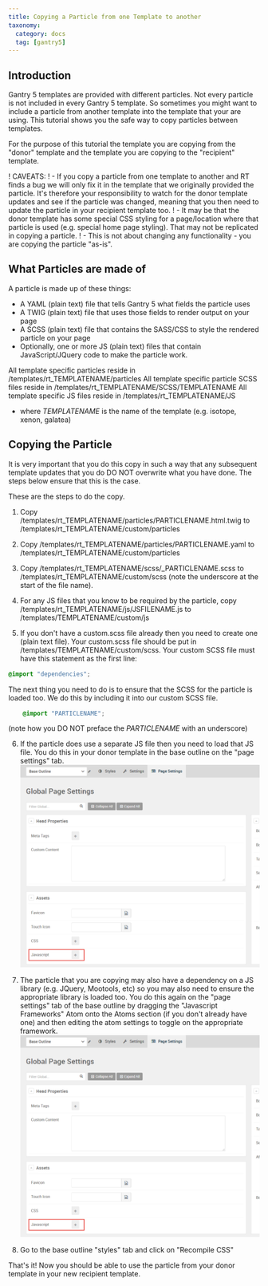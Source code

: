 ```yaml
---
title: Copying a Particle from one Template to another
taxonomy:
  category: docs
  tag: [gantry5]
---
```


## Introduction

Gantry 5 templates are provided with different particles. Not every particle is not included in every Gantry 5 template. So sometimes you might want to include a particle from another template into the template that your are using. This tutorial shows you the safe way to copy particles between templates.

For the purpose of this tutorial the template you are copying from the "donor" template and the template you are copying to the "recipient" template.

! CAVEATS: 
! - If you copy a particle from one template to another and RT finds a bug we will only fix it in the template that we originally provided the particle. It's therefore your responsibility to watch for the donor template updates and see if the particle was changed, meaning that you then need to update the particle in your recipient template too.
! -  It may be that the donor template has some special CSS styling for a page/location where that particle is used (e.g. special home page styling). That may not be replicated in copying a particle.
! - This is not about changing any functionality - you are copying the particle "as-is".

## What Particles are made of

A particle is made up of these things:

-  A YAML (plain text) file that tells Gantry 5 what fields the particle uses
-  A TWIG (plain text) file that uses those fields to render output on your page
-  A SCSS (plain text) file that contains the SASS/CSS to style the rendered particle on your page
-  Optionally, one or more JS (plain text) files that contain JavaScript/JQuery code to make the particle work.

All template specific particles reside in /templates/rt_TEMPLATENAME/particles
All template specific particle SCSS files reside in /templates/rt_TEMPLATENAME/SCSS/TEMPLATENAME
All template specific JS files reside in /templates/rt_TEMPLATENAME/JS

* where *TEMPLATENAME* is the name of the template (e.g. isotope, xenon, galatea)

## Copying the Particle

It is very important that you do this copy in such a way that any subsequent template updates that you do DO NOT overwrite what you have done. The steps below ensure that this is the case.

These are the steps to do the copy.

1. Copy /templates/rt_TEMPLATENAME/particles/PARTICLENAME.html.twig to /templates/rt_TEMPLATENAME/custom/particles

2. Copy /templates/rt_TEMPLATENAME/particles/PARTICLENAME.yaml to /templates/rt_TEMPLATENAME/custom/particles

3. Copy /templates/rt_TEMPLATENAME/scss/_PARTICLENAME.scss to /templates/rt_TEMPLATENAME/custom/scss (note the underscore at the start of the file name).

4. For any JS files that you know to be required by the particle, copy /templates/rt_TEMPLATENAME/js/JSFILENAME.js to /templates/TEMPLATENAME/custom/js

5. If you don't have a custom.scss file already then you need to create one (plain text file). Your custom.scss file should be put in /templates/TEMPLATENAME/custom/scss. Your custom SCSS file must have this statement as the first line:
```css
@import "dependencies";
```
The next thing you need to do is to ensure that the SCSS for the particle is loaded too. We do this by including it into our custom SCSS file.
```css
    @import "PARTICLENAME";
```
(note how you DO NOT preface the *PARTICLENAME* with an underscore)

6. If the particle does use a separate JS file then you need to load that JS file. You do this in your donor template in the base outline on the "page settings" tab.
![](copy-particle_1.png)

7. The particle that you are copying may also have a dependency on a JS library (e.g. JQuery, Mootools, etc) so you may also need to ensure the appropriate library is loaded too. You do this again on the "page settings" tab of the base outline by dragging the "Javascript Frameworks" Atom onto the Atoms section (if you don't already have one) and then editing the atom settings to toggle on the appropriate framework.
![](copy-particle_1.png)

8. Go to the base outline "styles" tab and click on "Recompile CSS"

That's it! Now you should be able to use the particle from your donor template in your new recipient template.